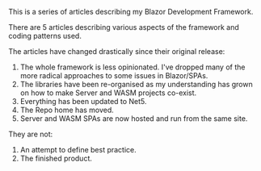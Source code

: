 
This is a series of articles describing my Blazor Development Framework.

There are 5 articles describing various aspects of the framework and coding patterns used.

The articles have changed drastically since their original release:

1. The whole framework is less opinionated.  I've dropped many of the more radical approaches to some issues in Blazor/SPAs.
2. The libraries have been re-organised as my understanding has grown on how to make Server and WASM projects co-exist.
2. Everything has been updated to Net5.
3. The Repo home has moved.
5. Server and WASM SPAs are now hosted and run from the same site.
   
They are not:
1. An attempt to define best practice.
2. The finished product.



